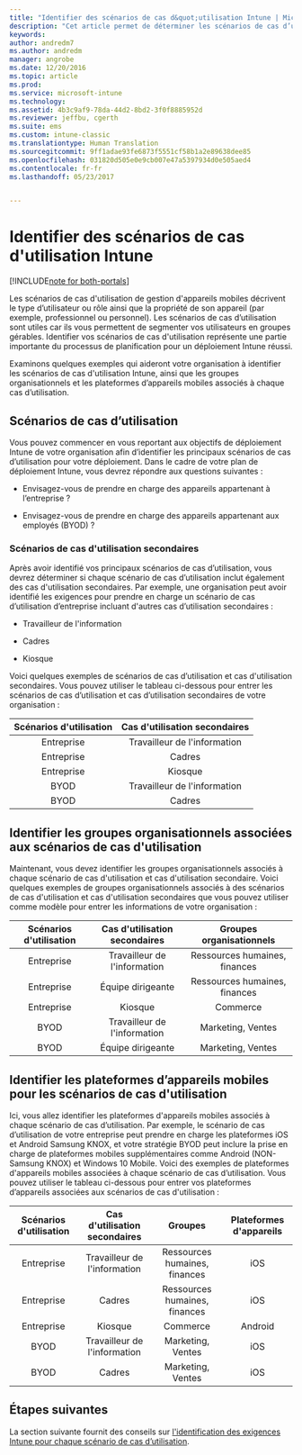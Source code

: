```yaml
---
title: "Identifier des scénarios de cas d&quot;utilisation Intune | Microsoft Docs"
description: "Cet article permet de déterminer les scénarios de cas d’utilisation et cas d&quot;utilisation secondaires Intune dans le cadre de l&quot;implémentation d&quot;un cloud Microsoft Intune uniquement."
keywords: 
author: andredm7
ms.author: andredm
manager: angrobe
ms.date: 12/20/2016
ms.topic: article
ms.prod: 
ms.service: microsoft-intune
ms.technology: 
ms.assetid: 4b3c9af9-78da-44d2-8bd2-3f0f8885952d
ms.reviewer: jeffbu, cgerth
ms.suite: ems
ms.custom: intune-classic
ms.translationtype: Human Translation
ms.sourcegitcommit: 9ff1adae93fe6873f5551cf58b1a2e89638dee85
ms.openlocfilehash: 031820d505e0e9cb007e47a5397934d0e505aed4
ms.contentlocale: fr-fr
ms.lasthandoff: 05/23/2017


---
```


# <a name="identify-intune-use-case-scenarios"></a>Identifier des scénarios de cas d'utilisation Intune

[!INCLUDE[note for both-portals](../includes/note-for-both-portals.md)]

Les scénarios de cas d'utilisation de gestion d'appareils mobiles décrivent le type d’utilisateur ou rôle ainsi que la propriété de son appareil (par exemple, professionnel ou personnel). Les scénarios de cas d’utilisation sont utiles car ils vous permettent de segmenter vos utilisateurs en groupes gérables. Identifier vos scénarios de cas d'utilisation représente une partie importante du processus de planification pour un déploiement Intune réussi.

Examinons quelques exemples qui aideront votre organisation à identifier les scénarios de cas d'utilisation Intune, ainsi que les groupes organisationnels et les plateformes d’appareils mobiles associés à chaque cas d’utilisation.

## <a name="use-case-scenarios"></a>Scénarios de cas d’utilisation

Vous pouvez commencer en vous reportant aux objectifs de déploiement Intune de votre organisation afin d’identifier les principaux scénarios de cas d’utilisation pour votre déploiement. Dans le cadre de votre plan de déploiement Intune, vous devrez répondre aux questions suivantes :

-   Envisagez-vous de prendre en charge des appareils appartenant à l’entreprise ?

-   Envisagez-vous de prendre en charge des appareils appartenant aux employés (BYOD) ?

### <a name="sub-use-case-scenarios"></a>Scénarios de cas d'utilisation secondaires

Après avoir identifié vos principaux scénarios de cas d’utilisation, vous devrez déterminer si chaque scénario de cas d’utilisation inclut également des cas d'utilisation secondaires. Par exemple, une organisation peut avoir identifié les exigences pour prendre en charge un scénario de cas d’utilisation d’entreprise incluant d'autres cas d’utilisation secondaires :

-   Travailleur de l'information

-   Cadres

-   Kiosque

Voici quelques exemples de scénarios de cas d’utilisation et cas d'utilisation secondaires. Vous pouvez utiliser le tableau ci-dessous pour entrer les scénarios de cas d’utilisation et cas d’utilisation secondaires de votre organisation :

| **Scénarios d'utilisation** | **Cas d'utilisation secondaires** |
|:---:|:---:|
| Entreprise | Travailleur de l'information |              
| Entreprise | Cadres |           
| Entreprise | Kiosque |
| BYOD | Travailleur de l'information |           
| BYOD | Cadres |

## <a name="identify-organizational-groups-associated-with-use-case-scenarios"></a>Identifier les groupes organisationnels associées aux scénarios de cas d'utilisation

Maintenant, vous devez identifier les groupes organisationnels associés à chaque scénario de cas d'utilisation et cas d'utilisation secondaire. Voici quelques exemples de groupes organisationnels associés à des scénarios de cas d'utilisation et cas d'utilisation secondaires que vous pouvez utiliser comme modèle pour entrer les informations de votre organisation :

| **Scénarios d'utilisation** | **Cas d'utilisation secondaires** | **Groupes organisationnels** |
|:---:|:---:|:---:|
| Entreprise | Travailleur de l'information | Ressources humaines, finances |               
| Entreprise | Équipe dirigeante | Ressources humaines, finances |            
| Entreprise | Kiosque | Commerce |
| BYOD | Travailleur de l'information | Marketing, Ventes |            
| BYOD | Équipe dirigeante | Marketing, Ventes |

## <a name="identify-mobile-device-platforms-for-use-case-scenarios"></a>Identifier les plateformes d’appareils mobiles pour les scénarios de cas d'utilisation

Ici, vous allez identifier les plateformes d'appareils mobiles associés à chaque scénario de cas d’utilisation. Par exemple, le scénario de cas d’utilisation de votre entreprise peut prendre en charge les plateformes iOS et Android Samsung KNOX, et votre stratégie BYOD peut inclure la prise en charge de plateformes mobiles supplémentaires comme Android (NON-Samsung KNOX) et Windows 10 Mobile. Voici des exemples de plateformes d'appareils mobiles associées à chaque scénario de cas d’utilisation. Vous pouvez utiliser le tableau ci-dessous pour entrer vos plateformes d’appareils associées aux scénarios de cas d'utilisation :

| **Scénarios d'utilisation** | **Cas d'utilisation secondaires** | **Groupes** | **Plateformes d'appareils** |   
|:---:|:---:|:---:|:---:|
| Entreprise | Travailleur de l'information | Ressources humaines, finances | iOS |                                                           
| Entreprise | Cadres | Ressources humaines, finances | iOS |                                                           
| Entreprise | Kiosque | Commerce | Android |
| BYOD | Travailleur de l'information | Marketing, Ventes | iOS |                                                           
| BYOD | Cadres | Marketing, Ventes | iOS |

## <a name="next-steps"></a>Étapes suivantes

La section suivante fournit des conseils sur [l'identification des exigences Intune pour chaque scénario de cas d’utilisation](section-3-determine-use-case-requirements.md).

